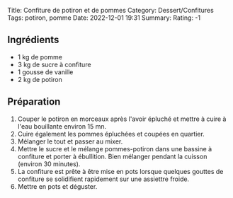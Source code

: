 Title: Confiture de potiron et de pommes
Category: Dessert/Confitures
Tags: potiron, pomme
Date: 2022-12-01 19:31
Summary: 
Rating: -1 

## Ingrédients

- 1 kg de pomme
- 3 kg de sucre à confiture
- 1 gousse de vanille
- 2 kg de potiron

## Préparation

1. Couper le potiron en morceaux après l'avoir épluché et mettre à cuire à l'eau bouillante environ 15 mn.
2. Cuire également les pommes épluchées et coupées en quartier.
3. Mélanger le tout et passer au mixer.
4. Mettre le sucre et le mélange pommes-potiron dans une bassine à confiture et porter à ébullition. Bien mélanger pendant la cuisson (environ 30 minutes).
5. La confiture est prête à être mise en pots lorsque quelques gouttes de confiture se solidifient rapidement sur une assiettre froide.
6. Mettre en pots et déguster.
